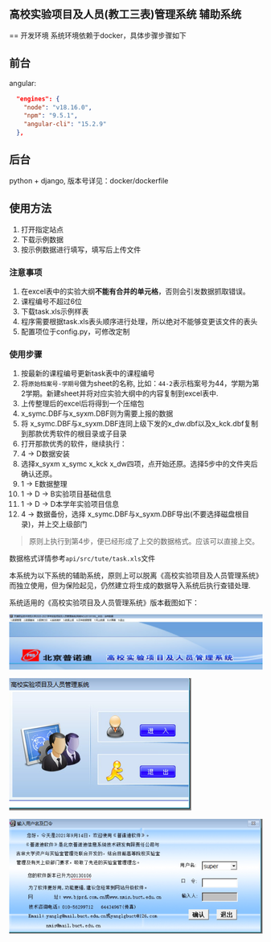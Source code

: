高校实验项目及人员(教工三表)管理系统 辅助系统
----

== 开发环境
系统环境依赖于docker，具体步骤步骤如下

## 前台
angular:

```json
  "engines": {
    "node": "v18.16.0",
    "npm": "9.5.1",
    "angular-cli": "15.2.9"
  },
```

## 后台

python + django, 版本号详见：docker/dockerfile



## 使用方法
1. 打开指定站点
2. 下载示例数据
3. 按示例数据进行填写，填写后上传文件

### 注意事项
1. 在excel表中的实验大纲**不能有合并的单元格**，否则会引发数据抓取错误。
2. 课程编号不超过6位
3. 下载task.xls示例样表
4. 程序需要根据task.xls表头顺序进行处理，所以绝对不能够变更该文件的表头
5. 配置项位于config.py，可修改定制

### 使用步骤

1. 按最新的课程编号更新task表中的课程编号
2. 将`原始档案号-学期号`做为sheet的名称, 比如：`44-2`表示档案号为44，学期为第2学期。新建sheet并将对应实验大纲中的内容复制到excel表中.
3. 上传整理后的excel后将得到一个压缩包
4. x_symc.DBF与x_syxm.DBF则为需要上报的数据
5. 将 x_symc.DBF与x_syxm.DBF连同上级下发的x_dw.dbf以及x_kck.dbf复制到那款优秀软件的根目录或子目录
6. 打开那款优秀的软件，继续执行：
7. 4 -> D数据安装
8. 选择x_syxm x_symc x_kck x_dw四项，点开始还原。选择5步中的文件夹后确认还原。
9. 1 -> E数据整理
10. 1 -> D -> B实验项目基础信息
11. 1 -> D -> D本学年实验项目信息
12. 4 -> 数据备份，选择 x_symc.DBF与x_syxm.DBF导出(不要选择磁盘根目录)，并上交上级部门


> 原则上执行到第4步，便已经形成了上交的数据格式。应该可以直接上交。

数据格式详情参考`api/src/tute/task.xls`文件

本系统为以下系统的辅助系统，原则上可以脱离《高校实验项目及人员管理系统》而独立使用，但为保险起见，仍然建立将生成的数据导入系统后执行查错处理.

系统适用的《高校实验项目及人员管理系统》版本截图如下：

![img_2.png](img_2.png)


![img.png](img.png)


![img_1.png](img_1.png)
